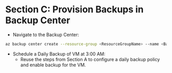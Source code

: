 # Section C: Provision Backups in Backup Center
- Navigate to the Backup Center:
```sh
az backup center create --resource-group <ResourceGroupName> --name <BackupCenterName>
```
- Schedule a Daily Backup of VM at 3:00 AM:
  - Reuse the steps from Section A to configure a daily backup policy and enable backup for the VM.
